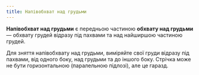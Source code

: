 ```yaml
---
title: Напівобхват над грудьми
---
```


**Напівобхват над грудьми** є передньою частиною **обхвату над грудьми** — обхвату грудей відразу під пахвами та над найширшою частиною грудей.

Для зняття напівобхвату над грудьми, виміряйте свої груди відразу під пахвами, від одного боку, над грудьми та до іншого боку. Стрічка може не бути горизонтальною (паралельною підлозі), але це гаразд.
